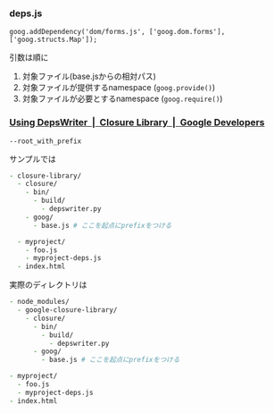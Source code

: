 ### deps.js

```
goog.addDependency('dom/forms.js', ['goog.dom.forms'], ['goog.structs.Map']);
```

引数は順に
1. 対象ファイル(base.jsからの相対パス)
2. 対象ファイルが提供するnamespace (`goog.provide()`)
3. 対象ファイルが必要とするnamespace (`goog.require()`)

### [Using DepsWriter  |  Closure Library  |  Google Developers](https://developers.google.com/closure/library/docs/depswriter?hl=ja)

`--root_with_prefix`

サンプルでは

```zsh
- closure-library/
  - closure/
    - bin/
      - build/
        - depswriter.py
    - goog/
      - base.js # ここを起点にprefixをつける

  - myproject/
    - foo.js
    - myproject-deps.js
  - index.html
```

実際のディレクトリは

```zsh
- node_modules/
  - google-closure-library/
    - closure/
      - bin/
        - build/
          - depswriter.py
      - goog/
        - base.js # ここを起点にprefixをつける

- myproject/
  - foo.js
  - myproject-deps.js
- index.html
```
